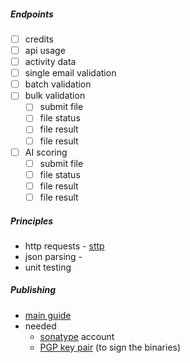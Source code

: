 ##### Endpoints
- [ ] credits
- [ ] api usage
- [ ] activity data
- [ ] single email validation
- [ ] batch validation
- [ ] bulk validation
    - [ ] submit file
    - [ ] file status
    - [ ] file result
    - [ ] file result
- [ ] AI scoring
    - [ ] submit file
    - [ ] file status
    - [ ] file result
    - [ ] file result

##### Principles
- http requests - [sttp](https://sttp.softwaremill.com/en/stable/)
- json parsing - 
- unit testing

##### Publishing

- [main guide](https://docs.scala-lang.org/overviews/contributors/index.html)
- needed
  - [sonatype](https://central.sonatype.org/) account
  - [PGP key pair](https://central.sonatype.org/publish/requirements/gpg/###generating-a-key-pair) (to sign the binaries)

